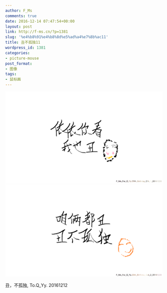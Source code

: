 ```yaml
---
author: F_Ms
comments: true
date: 2016-12-14 07:47:54+00:00
layout: post
link: http://f-ms.cn/?p=1381
slug: '%e4%b8%91%e4%b8%8d%e5%ad%a4%e7%8b%ac11'
title: 丑不孤独11
wordpress_id: 1381
categories:
- picture-mouse
post_format:
- 图像
tags:
- 鼠标画
---
```


![](/img/post/wp/2016/12/20161212_秦依依20生日礼物_1_依依你看，我也丑.png) ![](/img/post/wp/2016/12/20161212_秦依依20生日礼物_2_咱俩都丑，丑不孤独.png)


丑，不孤独, To.Q_Yy.
20161212
